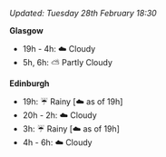 *Updated: Tuesday 28th February 18:30*

**Glasgow**

* 19h - 4h: :cloud: Cloudy
* 5h, 6h: :partly_sunny: Partly Cloudy

**Edinburgh**

* 19h: :umbrella: Rainy [:cloud: as of 19h]
* 20h - 2h: :cloud: Cloudy
* 3h: :umbrella: Rainy [:cloud: as of 19h]
* 4h - 6h: :cloud: Cloudy
